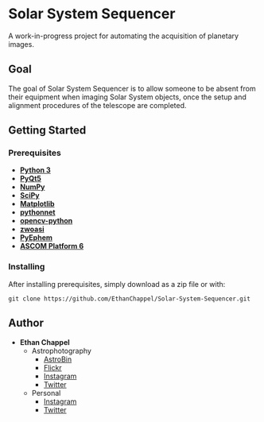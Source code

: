 # Solar System Sequencer
A work-in-progress project for automating the acquisition of planetary images.


## Goal
The goal of Solar System Sequencer is to allow someone to be absent from their equipment when imaging Solar System objects, once the setup and alignment procedures of the telescope are completed.

## Getting Started

### Prerequisites
* __[Python 3](https://www.python.org/downloads/)__
* __[PyQt5](https://www.riverbankcomputing.com/software/pyqt/download5)__
* __[NumPy](https://www.scipy.org/install.html)__
* __[SciPy](https://www.scipy.org/install.html)__
* __[Matplotlib](https://matplotlib.org/users/installing.html)__
* __[pythonnet](https://pypi.python.org/pypi/pythonnet)__
* __[opencv-python](https://pypi.python.org/pypi/opencv-python)__
* __[zwoasi](https://pypi.python.org/pypi/zwoasi/)__
* __[PyEphem](https://pypi.python.org/pypi/ephem/)__
* __[ASCOM Platform 6](http://ascom-standards.org/Downloads/Index.htm)__

### Installing
After installing prerequisites, simply download as a zip file or with:
```
git clone https://github.com/EthanChappel/Solar-System-Sequencer.git
```

## Author
* __Ethan Chappel__
	* Astrophotography
		* [AstroBin](http://www.astrobin.com/users/Ethan/)
		* [Flickr](https://www.flickr.com/photos/ethanchappel/)
		* [Instagram](https://www.instagram.com/chappel_astro/)
		* [Twitter](https://twitter.com/ChappelAstro)
	* Personal
		* [Instagram](https://www.instagram.com/ethan_chappel/)
		* [Twitter](https://twitter.com/EthanChappel)